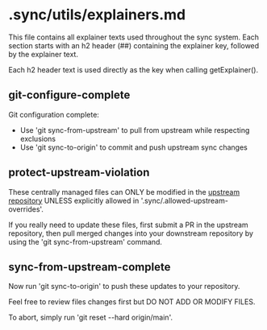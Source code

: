 # .sync/utils/explainers.md

This file contains all explainer texts used throughout the sync system. Each section starts
with an h2 header (##) containing the explainer key, followed by the explainer text.

Each h2 header text is used directly as the key when calling getExplainer().

## git-configure-complete

Git configuration complete:

- Use 'git sync-from-upstream' to pull from upstream while respecting exclusions
- Use 'git sync-to-origin' to commit and push upstream sync changes

## protect-upstream-violation

These centrally managed files can ONLY be modified in the
[upstream repository](https://github.com/pinche62373/tzdb)
UNLESS explicitly allowed in '.sync/.allowed-upstream-overrides'.

If you really need to update these files, first submit a PR in the upstream repository, then pull merged
changes into your downstream repository by using the 'git sync-from-upstream' command.

## sync-from-upstream-complete

Now run 'git sync-to-origin' to push these updates to your repository.

Feel free to review files changes first but DO NOT ADD OR MODIFY FILES.

To abort, simply run 'git reset --hard origin/main'.
